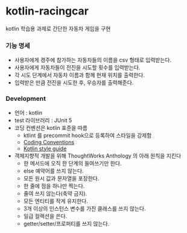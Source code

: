 # kotlin-racingcar

kotlin 학습용 과제로 간단한 자동차 게임을 구현

### 기능 명세
- 사용자에게 경주에 참가하는 자동차들의 이름을 csv 형태로 입력받는다.
- 사용자에게 자동차들이 전진을 시도할 횟수를 입력받는다.
- 각 시도 단계에서 자동차 이름과 함께 현재 위치를 출력한다.
- 입력받은 만큼 전진을 시도한 후, 우승자를 출력해준다.

### Development

- 언어 : kotlin
- test 라이브러리 : JUnit 5
- 코딩 컨벤션은 kotlin 표준을 따름
  - ktlint 를 precommit hook으로 등록하여 스타일을 강제함 
  - [Coding Conventions](https://kotlinlang.org/docs/reference/coding-conventions.html)
  - [Kotlin style guide](https://developer.android.com/kotlin/style-guide)
- 객체지향적 개발을 위해 ThoughtWorks Anthology 의 아래 원칙을 지킨다
  - 한 메서드에 오직 한 단계의 들여쓰기만 한다. 
  - else 예약어를 쓰지 않는다. 
  - 모든 원시 값과 문자열을 포장한다. 
  - 한 줄에 점을 하나만 찍는다. 
  - 줄여 쓰지 않는다(축약 금지). 
  - 모든 엔티티를 작게 유지한다. 
  - 3개 이상의 인스턴스 변수를 가진 클래스를 쓰지 않는다. 
  - 일급 컬렉션을 쓴다. 
  - getter/setter/프로퍼티를 쓰지 않는다.